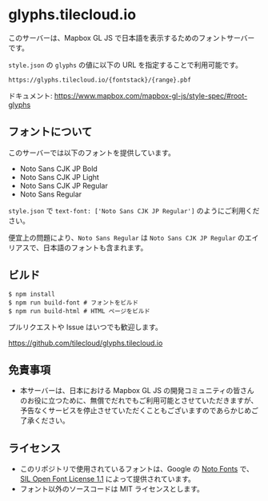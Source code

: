 # glyphs.tilecloud.io

このサーバーは、Mapbox GL JS で日本語を表示するためのフォントサーバーです。

`style.json` の `glyphs` の値に以下の URL を指定することで利用可能です。

```
https://glyphs.tilecloud.io/{fontstack}/{range}.pbf
```

ドキュメント: https://www.mapbox.com/mapbox-gl-js/style-spec/#root-glyphs

## フォントについて

このサーバーでは以下のフォントを提供しています。

* Noto Sans CJK JP Bold
* Noto Sans CJK JP Light
* Noto Sans CJK JP Regular
* Noto Sans Regular

`style.json` で `text-font: ['Noto Sans CJK JP Regular']` のようにご利用ください。

便宜上の問題により、`Noto Sans Regular` は `Noto Sans CJK JP Regular` のエイリアスで、日本語のフォントも含まれます。

## ビルド

```
$ npm install
$ npm run build-font # フォントをビルド
$ npm run build-html # HTML ページをビルド
```

プルリクエストや Issue はいつでも歓迎します。

https://github.com/tilecloud/glyphs.tilecloud.io

## 免責事項

* 本サーバーは、日本における Mapbox GL JS の開発コミュニティの皆さんのお役に立つために、無償でだれでもご利用可能とさせていただきますが、予告なくサービスを停止させていただくこともございますのであらかじめご了承ください。

## ライセンス

* このリポジトリで使用されているフォントは、Google の [Noto Fonts](https://www.google.com/get/noto/) で、[SIL Open Font License 1.1](https://scripts.sil.org/cms/scripts/page.php?site_id=nrsi&id=OFL) によって提供されています。
* フォント以外のソースコードは MIT ライセンスとします。
